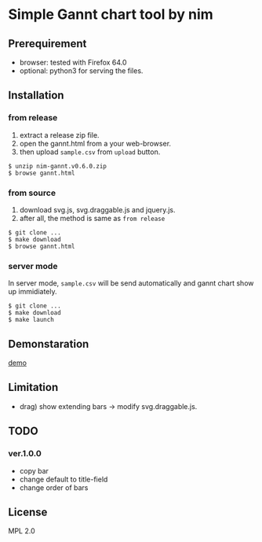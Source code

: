 Simple Gannt chart tool by nim
====================================

Prerequirement
---------------------
- browser: tested with Firefox 64.0
- optional: python3 for serving the files.


Installation
---------------------
### from release
1. extract a release zip file.
2. open the gannt.html from a your web-browser.
3. then upload `sample.csv` from `upload` button.

```shell
$ unzip nim-gannt.v0.6.0.zip
$ browse gannt.html
```

### from source
1. download svg.js, svg.draggable.js and jquery.js.
2. after all, the method is same as `from release`

```shell
$ git clone ...
$ make download
$ browse gannt.html
```

### server mode
In server mode, `sample.csv` will be send automatically
and gannt chart show up immidiately.

```shell
$ git clone ...
$ make download
$ make launch
```


Demonstaration
---------------------
[demo](http://htmlpreview.github.io/?https://github.com/kuri65536/nim-gannt/blob/master/live.html)


Limitation
---------------------
- drag) show extending bars -> modify svg.draggable.js.


TODO
---------------------
### ver.1.0.0
- copy bar
- change default to title-field
- change order of bars


License
---------------------
MPL 2.0

<!-- vi: ft=markdown
  -->

